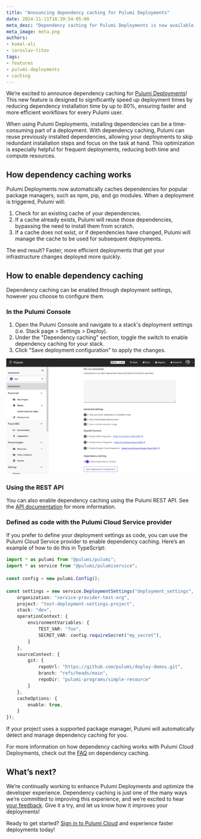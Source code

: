 ```yaml
---
title: "Announcing dependency caching for Pulumi Deployments"
date: 2024-11-11T18:39:54-05:00
meta_desc: "Dependency caching for Pulumi Deployments is now available, speeding up your deployments by reusing dependencies across runs."
meta_image: meta.png
authors:
- komal-ali
- iaroslav-titov
tags:
- features
- pulumi-deployments
- caching
---
```


We’re excited to announce dependency caching for [Pulumi Deployments](/docs/pulumi-cloud/deployments/)! This new feature is designed to significantly speed up deployment times by reducing dependency installation time by up to 80%, ensuring faster and more efficient workflows for every Pulumi user.

When using Pulumi Deployments, installing dependencies can be a time-consuming part of a deployment. With dependency caching, Pulumi can reuse previously installed dependencies, allowing your deployments to skip redundant installation steps and focus on the task at hand. This optimization is especially helpful for frequent deployments, reducing both time and compute resources.

<!--more-->

## How dependency caching works

Pulumi Deployments now automatically caches dependencies for popular package managers, such as npm, pip, and go modules. When a deployment is triggered, Pulumi will:

1.	Check for an existing cache of your dependencies.
2.	If a cache already exists, Pulumi will reuse those dependencies, bypassing the need to install them from scratch.
3.	If a cache does not exist, or if dependencies have changed, Pulumi will manage the cache to be used for subsequent deployments.

The end result? Faster, more efficient deployments that get your infrastructure changes deployed more quickly.

## How to enable dependency caching

Dependency caching can be enabled through deployment settings, however you choose to configure them.

### In the Pulumi Console

1. Open the Pulumi Console and navigate to a stack's deployment settings (i.e. Stack page > Settings > Deploy).
2. Under the "Dependency caching" section, toggle the switch to enable dependency caching for your stack.
3. Click "Save deployment configuration" to apply the changes.

![Dependency caching in the Pulumi Console](enable-caching-console.png)

### Using the REST API

You can also enable dependency caching using the Pulumi REST API. See the [API documentation](/docs/pulumi-cloud/deployments/api/#cache-options) for more information.

### Defined as code with the Pulumi Cloud Service provider

If you prefer to define your deployment settings as code, you can use the Pulumi Cloud Service provider to enable dependency caching. Here’s an example of how to do this in TypeScript:

```typescript
import * as pulumi from "@pulumi/pulumi";
import * as service from "@pulumi/pulumiservice";

const config = new pulumi.Config();

const settings = new service.DeploymentSettings("deployment_settings", {
    organization: "service-provider-test-org",
    project: "test-deployment-settings-project",
    stack: "dev",
    operationContext: {
        environmentVariables: {
            TEST_VAR: "foo",
            SECRET_VAR: config.requireSecret("my_secret"),
        }
    },
    sourceContext: {
        git: {
            repoUrl: "https://github.com/pulumi/deploy-demos.git",
            branch: "refs/heads/main",
            repoDir: "pulumi-programs/simple-resource"
        }
    },
    cacheOptions: {
        enable: true,
    }
});
```

If your project uses a supported package manager, Pulumi will automatically detect and manage dependency caching for you.

For more information on how dependency caching works with Pulumi Cloud Deployments, check out the [FAQ](/docs/pulumi-cloud/deployments/faq/#dependency-caching) on dependency caching.

## What’s next?

We’re continually working to enhance Pulumi Deployments and optimize the developer experience. Dependency caching is just one of the many ways we’re committed to improving this experience, and we’re excited to hear [your feedback](https://github.com/pulumi/pulumi-cloud-requests/issues/new/choose). Give it a try, and let us know how it improves your deployments!

Ready to get started? [Sign in to Pulumi Cloud](https://app.pulumi.com) and experience faster deployments today!
